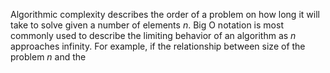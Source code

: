 Algorithmic complexity describes the order of a problem on how long it will take to solve given a number of elements $n$. Big O notation is most commonly used to describe the limiting behavior of an algorithm as $n$ approaches infinity. For example, if the relationship between size of the problem $n$ and the 